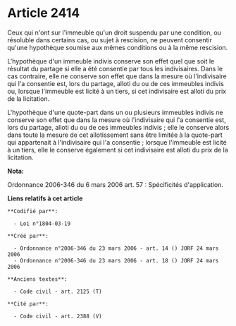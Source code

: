 # Article 2414

Ceux qui n'ont sur l'immeuble qu'un droit suspendu par une condition, ou résoluble dans certains cas, ou sujet à rescision,
ne peuvent consentir qu'une hypothèque soumise aux mêmes conditions ou à la même rescision.

L'hypothèque d'un immeuble indivis conserve son effet quel que soit le résultat du partage si elle a été consentie par tous
les indivisaires. Dans le cas contraire, elle ne conserve son effet que dans la mesure où l'indivisaire qui l'a consentie
est, lors du partage, alloti du ou de ces immeubles indivis ou, lorsque l'immeuble est licité à un tiers, si cet indivisaire
est alloti du prix de la licitation.

L'hypothèque d'une quote-part dans un ou plusieurs immeubles indivis ne conserve son effet que dans la mesure où
l'indivisaire qui l'a consentie est, lors du partage, alloti du ou de ces immeubles indivis ; elle le conserve alors dans
toute la mesure de cet allotissement sans être limitée à la quote-part qui appartenait à l'indivisaire qui l'a consentie ;
lorsque l'immeuble est licité à un tiers, elle le conserve également si cet indivisaire est alloti du prix de la licitation.

**Nota:**

Ordonnance 2006-346 du 6 mars 2006 art. 57 : Spécificités d'application.

**Liens relatifs à cet article**

	**Codifié par**:

	  - Loi n°1804-03-19

	**Créé par**:

	  - Ordonnance n°2006-346 du 23 mars 2006 - art. 14 () JORF 24 mars 2006
	  - Ordonnance n°2006-346 du 23 mars 2006 - art. 18 () JORF 24 mars 2006

	**Anciens textes**:

	  - Code civil - art. 2125 (T)

	**Cité par**:

	  - Code civil - art. 2388 (V)
